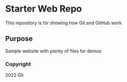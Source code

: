 # Starter Web Repo

This repository is for showing how Git and GitHub work

## Purpose

Sample website with plenty of files for demos

### Copyright
2022 Git